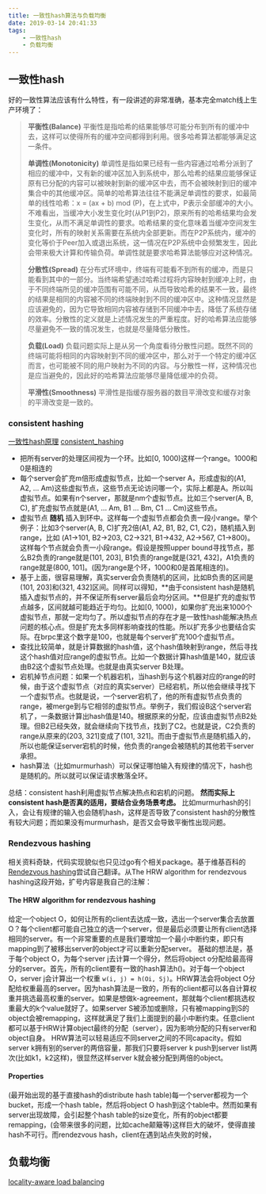 ```yaml
---
title: 一致性hash算法与负载均衡
date: 2019-03-14 20:41:33
tags: 
    - 一致性hash
    - 负载均衡
---
```


## 一致性hash

好的一致性算法应该有什么特性，有一段讲述的非常准确，基本完全match线上生产环境了：

> **平衡性(Balance)**
>平衡性是指哈希的结果能够尽可能分布到所有的缓冲中去，这样可以使得所有的缓冲空间都得到利用。很多哈希算法都能够满足这一条件。
>
> **单调性(Monotonicity)**
>单调性是指如果已经有一些内容通过哈希分派到了相应的缓冲中，又有新的缓冲区加入到系统中，那么哈希的结果应能够保证原有已分配的内容可以被映射到新的缓冲区中去，而不会被映射到旧的缓冲集合中的其他缓冲区。简单的哈希算法往往不能满足单调性的要求，如最简单的线性哈希：x = (ax + b) mod (P)，在上式中，P表示全部缓冲的大小。不难看出，当缓冲大小发生变化时(从P1到P2)，原来所有的哈希结果均会发生变化，从而不满足单调性的要求。哈希结果的变化意味着当缓冲空间发生变化时，所有的映射关系需要在系统内全部更新。而在P2P系统内，缓冲的变化等价于Peer加入或退出系统，这一情况在P2P系统中会频繁发生，因此会带来极大计算和传输负荷。单调性就是要求哈希算法能够应对这种情况。
>
> **分散性(Spread)**
>在分布式环境中，终端有可能看不到所有的缓冲，而是只能看到其中的一部分。当终端希望通过哈希过程将内容映射到缓冲上时，由于不同终端所见的缓冲范围有可能不同，从而导致哈希的结果不一致，最终的结果是相同的内容被不同的终端映射到不同的缓冲区中。这种情况显然是应该避免的，因为它导致相同内容被存储到不同缓冲中去，降低了系统存储的效率。分散性的定义就是上述情况发生的严重程度。好的哈希算法应能够尽量避免不一致的情况发生，也就是尽量降低分散性。
>
> **负载(Load)**
>负载问题实际上是从另一个角度看待分散性问题。既然不同的终端可能将相同的内容映射到不同的缓冲区中，那么对于一个特定的缓冲区而言，也可能被不同的用户映射为不同的内容。与分散性一样，这种情况也是应当避免的，因此好的哈希算法应能够尽量降低缓冲的负荷。
>
> **平滑性(Smoothness)**
>平滑性是指缓存服务器的数目平滑改变和缓存对象的平滑改变是一致的。

### consistent hashing

[一致性hash原理](https://www.cnblogs.com/lpfuture/p/5796398.html)
[consistent_hashing](https://github.com/apache/incubator-brpc/blob/master/docs/cn/consistent_hashing.md)  

- 把所有server的处理区间视为一个环。比如[0, 1000)这样一个range。1000和0是相连的
- 每个server会扩充m倍形成虚拟节点，比如一个server A，形成虚拟的(A1, A2, ... Am)这些虚拟节点，这些节点无论访问哪一个，实际上都是A。所以叫虚拟节点。如果有n个server，那就是nm个虚拟节点。比如三个server(A, B, C), 扩充虚拟节点就是(A1, ... Am, B1 ... Bm, C1 ... Cm)这些节点。
- 虚拟节点 **随机** 插入到环中。这样每一个虚拟节点都会负责一段小range。举个例子：比如3个server(A, B, C)扩充2倍(A1, A2, B1, B2, C1, C2)，随机插入到range，比如 (A1->101, B2->203, C2->321, B1->432, A2->567, C1->800)。这样每个节点就会负责一小段range。假设是按照upper bound寻找节点，那么B2负责的range就是(101, 203], B1负责的range就是(321, 432]，A1负责的range就是(800, 101]。(因为range是个环，1000和0是首尾相连的)。
- 基于上面，很容易理解，真实server会负责随机的区间，比如B负责的区间是(101, 203]和(321, 432]区间。同样可以得知，**由于consistent hash是随机插入虚拟节点的，并不保证所有server最后会均分区间。**但是扩充的虚拟节点越多，区间就越可能趋近于均匀。比如[0, 1000)，如果你扩充出来1000个虚拟节点，那就一定均匀了。所以虚拟节点的存在才是一致性hash能解决热点问题的核心点。但是扩充太多同样影响查找的性能。所以扩充多少也要结合实际。在brpc里这个数字是100，也就是每个server扩充100个虚拟节点。
- 查找比较简单，就是计算数据的hash值，这个hash值映射到range，然后寻找这个hash值对应range的虚拟节点。比如一个数据计算hash值是140，就应该由B2这个虚拟节点处理。也就是由真实server B处理。
- 宕机掉节点问题：如果一个机器宕机，当hash到与这个机器对应的range的时候，由于这个虚拟节点（对应的真实server）已经宕机，所以他会继续寻找下一个虚拟节点。也就是说，一个server宕机了，他的所有虚拟节点负责的range，被merge到与它相邻的虚拟节点。举例子，我们假设B这个server宕机了，一条数据计算出hash值是140。根据原来的分配，应该由虚拟节点B2处理。但B2已经失效，就会继续向下找节点，找到了C2。也就是说，C2负责的range从原来的(203, 321]变成了(101, 321]。而由于虚拟节点是随机插入的，所以也能保证server宕机的时候，他负责的range会被随机的其他若干server承担。
- hash算法（比如murmurhash）可以保证哪怕输入有规律的情况下，hash也是随机的。所以就可以保证请求散落全环。

总结：consistent hash利用虚拟节点解决热点和宕机的问题。 **然而实际上consistent hash是否真的适用，要结合业务场景考虑。** 比如murmurhash的引入，会让有规律的输入也会随机hash，这样是否导致了consistent hash的分散性有较大问题；而如果没有murmurhash，是否又会导致平衡性出现问题。

### Rendezvous hashing

相关资料奇缺，代码实现貌似也只见过go有个相关package。基于维基百科的[Rendezvous hashing](https://en.wikipedia.org/wiki/Rendezvous_hashing)尝试自己翻译。从The HRW algorithm for rendezvous hashing这段开始，扩号内容是我自己的注解：

#### The HRW algorithm for rendezvous hashing
给定一个object O，如何让所有的client去达成一致，选出一个server集合去放置O？每个client都可能自己独立的选一个server，但是最后必须要让所有client选择相同的server。有一个非常重要的点是我们要增加一个最小中断约束，即只有mapping到了被移出server的object才可以重新分配server。
基础的想法是，基于每个object O，为每个server j去计算一个得分，然后将object o分配给最高得分的server。首先，所有的client要有一致的hash算法h()。对于每一个object O，server j会计算出一个权重 `w(i, j) = h(Oi, Sj)`。HRW算法会将object O分配给权重最高的server。因为hash算法是一致的，所有的client都可以各自计算权重并挑选最高权重的server。如果是想做k-agreement，那就每个client都挑选权重最大的k个value就好了。如果server S被添加或删除，只有被mapping到S的object会被remapping，这样就满足了我们上面提到的最小中断约束。任意client都可以基于HRW计算object最终的分配（server），因为影响分配的只有server和object自身。
HRW算法可以轻易适应不同server之间的不同capacity。假如server k拥有别的server的两倍容量，那我们只要将server k push到server list两次(比如k1，k2这样)，很显然这样server k就会被分配到两倍的object。

#### Properties

(最开始出现的基于直接hash的distribute hash table)每一个server都视为一个bucket，形成一个hash table，然后将object O hash到这个table中。然而如果有server出现故障，会引起整个hash table的size变化，所有的object都要remapping，(会带来很多的问题，比如cache颠簸等)这样巨大的破坏，使得直接hash不可行。而rendezvous hash，client在遇到站点失败的时候，

## 负载均衡

[locality-aware load balancing](https://github.com/apache/incubator-brpc/blob/master/docs/cn/lalb.md)
